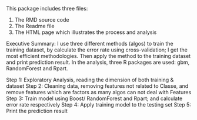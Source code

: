 This package includes three files:
1. The RMD source code
2. The Readme file
3. The HTML page which illustrates the process and analysis 

Executive Summary:
I use three different methods (algos) to train the training dataset, by calculate the error rate using cross-validation; I get the most efficient methodologies. 
Then apply the method to the training dataset and print prediction result. In the analysis, three R packages are used: gbm, RandomForest and Rpart.

Step 1: Exploratory Analysis, reading the dimension of both training & dataset
Step 2: Cleaning data, removing features not related to Classe, and remove features which are factors as many algos can not deal with Features
Step 3: Train model using Boost/ RandomForest and Rpart; and calculate error rate respectively
Step 4: Apply training model to the testing set
Step 5: Print the prediction result 